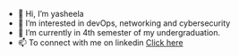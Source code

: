 - 👋 Hi, I’m yasheela
- 👀 I’m interested in devOps, networking and cybersecurity
- 🌱 I’m currently in 4th semester of my undergraduation.
- 📫 To connect with me on linkedin <a href="https://www.linkedin.com/in/alla-yasheela/?lipi=urn%3Ali%3Apage%3Ad_flagship3_feed%3BMRbCEN%2FGRcCnLSNUAbu6Qw%3D%3D">Click here</a> 


<!---
yasheela-alla/yasheela-alla is a ✨ special ✨ repository because its `README.md` (this file) appears on your GitHub profile.
You can click the Preview link to take a look at your changes.
--->
